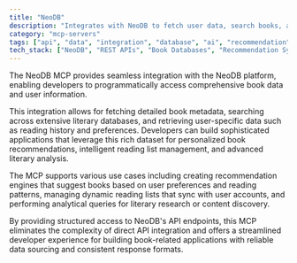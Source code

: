 ```yaml
---
title: "NeoDB"
description: "Integrates with NeoDB to fetch user data, search books, and retrieve book details for recommendations and reading list management."
category: "mcp-servers"
tags: ["api", "data", "integration", "database", "ai", "recommendation", "literary analysis", "user preferences"]
tech_stack: ["NeoDB", "REST APIs", "Book Databases", "Recommendation Systems", "Reading Applications", "User Data Management"]
---
```


The NeoDB MCP provides seamless integration with the NeoDB platform, enabling developers to programmatically access comprehensive book data and user information. 

This integration allows for fetching detailed book metadata, searching across extensive literary databases, and retrieving user-specific data such as reading history and preferences. Developers can build sophisticated applications that leverage this rich dataset for personalized book recommendations, intelligent reading list management, and advanced literary analysis.

The MCP supports various use cases including creating recommendation engines that suggest books based on user preferences and reading patterns, managing dynamic reading lists that sync with user accounts, and performing analytical queries for literary research or content discovery. 

By providing structured access to NeoDB's API endpoints, this MCP eliminates the complexity of direct API integration and offers a streamlined developer experience for building book-related applications with reliable data sourcing and consistent response formats.